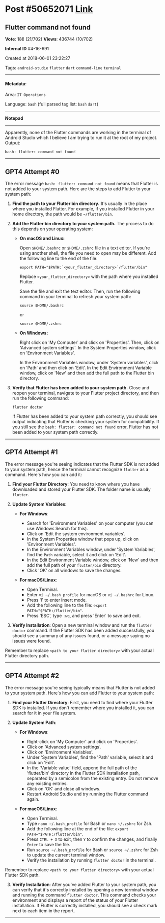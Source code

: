 
# Post \#50652071 [Link](https://stackoverflow.com/questions/50652071/)

## Flutter command not found

**Vote**: 188 (21/702) **Views**: 436744 (10/702) 

**Internal ID** \#4-16-691

Created at 2018-06-01 23:22:27

Tags: `android-studio` `flutter` `dart` `command-line` `terminal`

----------

#### Metadata:

Area: `IT Operations`

Language: `bash` (full parsed tag list: `bash` `dart`)

----------

**Notepad**


----------

Apparently, none of the Flutter commands are working in the terminal of Android Studio which I believe I am trying to run it at the root of my project.
Output:
```
bash: flutter: command not found
```



----------
        
## GPT4 Attempt \#0

The error message `bash: flutter: command not found` means that Flutter is not added to your system path. Here are the steps to add Flutter to your system path:

1. **Find the path to your Flutter bin directory.** It's usually in the place where you installed Flutter. For example, if you installed Flutter in your home directory, the path would be `~/flutter/bin`.

2. **Add the Flutter bin directory to your system path.** The process to do this depends on your operating system:

   - **On macOS and Linux:**

     Open `$HOME/.bashrc` or `$HOME/.zshrc` file in a text editor. If you're using another shell, the file you need to open may be different. Add the following line to the end of the file:

     ```
     export PATH="$PATH:`<your_flutter_directory>`/flutter/bin"
     ```

     Replace `<your_flutter_directory>` with the path where you installed Flutter.

     Save the file and exit the text editor. Then, run the following command in your terminal to refresh your system path:

     ```
     source $HOME/.bashrc
     ```

     or

     ```
     source $HOME/.zshrc
     ```

   - **On Windows:**

     Right click on 'My Computer' and click on 'Properties'. Then, click on 'Advanced system settings'. In the System Properties window, click on 'Environment Variables'.

     In the Environment Variables window, under 'System variables', click on 'Path' and then click on 'Edit'. In the Edit Environment Variable window, click on 'New' and then add the full path to the Flutter bin directory.

3. **Verify that Flutter has been added to your system path.** Close and reopen your terminal, navigate to your Flutter project directory, and then run the following command:

   ```
   flutter doctor
   ```

   If Flutter has been added to your system path correctly, you should see output indicating that Flutter is checking your system for compatibility. If you still see the `bash: flutter: command not found` error, Flutter has not been added to your system path correctly.

--------

## GPT4 Attempt \#1

The error message you're seeing indicates that the Flutter SDK is not added to your system path, hence the terminal cannot recognize `flutter` as a command. Here's how you can add it:

1. **Find your Flutter Directory**: You need to know where you have downloaded and stored your Flutter SDK. The folder name is usually `flutter`.

2. **Update System Variables**: 

   - **For Windows**:
     - Search for 'Environment Variables' on your computer (you can use Windows Search for this).
     - Click on 'Edit the system environment variables'.
     - In the System Properties window that pops up, click on 'Environment Variables'.
     - In the Environment Variables window, under 'System Variables', find the `Path` variable, select it and click on 'Edit'.
     - In the Edit Environment Variable window, click on 'New' and then add the full path of your `flutter/bin` directory.
     - Click 'OK' on all windows to save the changes.

   - **For macOS/Linux**:
     - Open Terminal.
     - Enter `vi ~/.bash_profile` for macOS or `vi ~/.bashrc` for Linux.
     - Press 'i' to enter insert mode.
     - Add the following line to the file: `export PATH="$PATH:`<path to your flutter directory>`/flutter/bin"`.
     - Press 'ESC', type `:wq`, and press 'Enter' to save and exit.

3. **Verify Installation**: Open a new terminal window and run the `flutter doctor` command. If the Flutter SDK has been added successfully, you should see a summary of any issues found, or a message saying no issues were found.

Remember to replace `<path to your flutter directory>` with your actual Flutter directory path.

--------

## GPT4 Attempt \#2

The error message you're seeing typically means that Flutter is not added to your system path. Here's how you can add Flutter to your system path:

1. **Find your Flutter Directory**: First, you need to find where your Flutter SDK is installed. If you don't remember where you installed it, you can search for it in your file system.

2. **Update System Path**:

   - **For Windows**:

     - Right-click on 'My Computer' and click on 'Properties'.
     - Click on 'Advanced system settings'.
     - Click on 'Environment Variables'.
     - Under 'System Variables', find the 'Path' variable, select it and click on 'Edit'.
     - In the 'Variable value' field, append the full path of the 'flutter/bin' directory in the Flutter SDK installation path, separated by a semicolon from the existing entry. Do not remove any existing entries.
     - Click on 'OK' and close all windows.
     - Restart Android Studio and try running the Flutter command again.

   - **For macOS/Linux**:

     - Open Terminal.
     - Type `nano ~/.bash_profile` for Bash or `nano ~/.zshrc` for Zsh.
     - Add the following line at the end of the file: `export PATH="$PATH:`<path to your flutter directory>`/flutter/bin"`.
     - Press `CTRL + X` to exit, then `Y` to confirm the changes, and finally `Enter` to save the file.
     - Run `source ~/.bash_profile` for Bash or `source ~/.zshrc` for Zsh to update the current terminal window.
     - Verify the installation by running `flutter doctor` in the terminal.

Remember to replace `<path to your flutter directory>` with your actual Flutter SDK path.

3. **Verify Installation**: After you've added Flutter to your system path, you can verify that it's correctly installed by opening a new terminal window and running the command `flutter doctor`. This command checks your environment and displays a report of the status of your Flutter installation. If Flutter is correctly installed, you should see a check mark next to each item in the report.

--------
